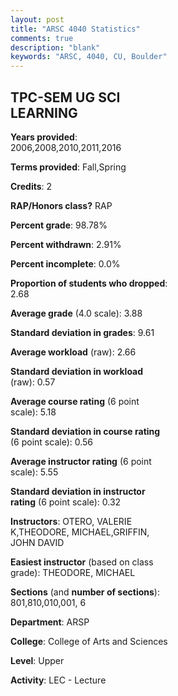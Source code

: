 ```yaml
---
layout: post
title: "ARSC 4040 Statistics"
comments: true
description: "blank"
keywords: "ARSC, 4040, CU, Boulder"
--- 
```

<head>
<script src="https://ajax.googleapis.com/ajax/libs/jquery/2.1.3/jquery.min.js"></script>
<script src="https://dl.dropboxusercontent.com/s/pc42nxpaw1ea4o9/highcharts.js?dl=0"></script>
<!-- <script src="../assets/js/highcharts.js"></script> -->
<style type="text/css">@font-face {
	font-family: "Bebas Neue";
	src: url(https://www.filehosting.org/file/details/544349/BebasNeue%20Regular.otf) format("opentype");
	}
	h1.Bebas { 
		font-family: "Bebas Neue", Verdana, Tahoma;
	}
</style>
</head>
<body>
	<div id="container" style="float: right; width: 45%; height: 88%; margin-left: 2.5%; margin-right: 2.5%;"></div>
	<script language="JavaScript">
		$(document).ready(function() {
		var chart = {type: 'column'};
		var title = {text: 'Grade Distribution'};
		var xAxis = {categories: ['A','B','C','D','F'],crosshair: true};
		var yAxis = {min: 0,title: {text: 'Percentage'}};
		var tooltip = {headerFormat: '<center><b><span style="font-size:20px">{point.key}</span></b></center>',
		               pointFormat: '<td style="padding:0"><b>{point.y:.1f}%</b></td>',
		               footerFormat: '</table>',shared: true,useHTML: true};
		var plotOptions = {column: {pointPadding: 0.0,borderWidth: 0}};  
		var credits = {enabled: false};var series= [{name: 'Percent',data: [89.81,10.19,0.0,0.0,0.0,]}];
		var json = {};
		json.chart = chart;
		json.title = title;
		json.tooltip = tooltip;
		json.xAxis = xAxis;
		json.yAxis = yAxis;  
		json.series = series;
		json.plotOptions = plotOptions;  
		json.credits = credits;
		$('#container').highcharts(json);
	});
	</script>
</body>
			   
## TPC-SEM UG SCI LEARNING

**Years provided**: 2006,2008,2010,2011,2016

**Terms provided**: Fall,Spring

**Credits**: 2

**RAP/Honors class?** RAP

**Percent grade**: 98.78%

**Percent withdrawn**: 2.91%

**Percent incomplete**: 0.0%

**Proportion of students who dropped**: 2.68

**Average grade** (4.0 scale): 3.88

**Standard deviation in grades**: 9.61

**Average workload** (raw): 2.66

**Standard deviation in workload** (raw): 0.57

**Average course rating** (6 point scale): 5.18

**Standard deviation in course rating** (6 point scale): 0.56

**Average instructor rating** (6 point scale): 5.55

**Standard deviation in instructor rating** (6 point scale): 0.32

**Instructors**: OTERO, VALERIE K,THEODORE, MICHAEL,GRIFFIN, JOHN DAVID

**Easiest instructor** (based on class grade): THEODORE, MICHAEL

**Sections** (and **number of sections**): 801,810,010,001, 6

**Department**: ARSP

**College**: College of Arts and Sciences

**Level**: Upper

**Activity**: LEC - Lecture